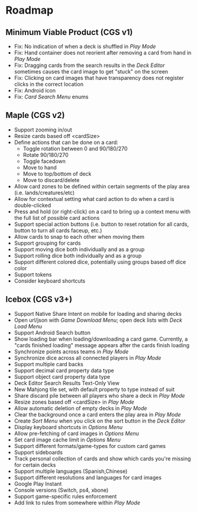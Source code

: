 # Roadmap

## Minimum Viable Product (CGS v1)
- Fix: No indication of when a deck is shuffled in *Play Mode*
- Fix: Hand container does not reorient after removing a card from hand in *Play Mode*
- Fix: Dragging cards from the search results in the *Deck Editor* sometimes causes the card image to get "stuck" on the screen
- Fix: Clicking on card images that have transparency does not register clicks in the correct location
- Fix: Android icon
- Fix: *Card Search Menu* enums

## Maple (CGS v2)
- Support zooming in/out
- Resize cards based off \<cardSize\>
- Define actions that can be done on a card:
  - Toggle rotation between 0 and 90/180/270
  - Rotate 90/180/270
  - Toggle facedown
  - Move to hand
  - Move to top/bottom of deck
  - Move to discard/delete
- Allow card zones to be defined within certain segments of the play area (i.e. lands/creatures/etc)
- Allow for contextual setting what card action to do when a card is double-clicked
- Press and hold (or right-click) on a card to bring up a context menu with the full list of possible card actions
- Support special action buttons (i.e. button to reset rotation for all cards, button to turn all cards faceup, etc.)
- Allow cards to snap to each other when moving them
- Support grouping for cards
- Support moving dice both individually and as a group
- Support rolling dice both individually and as a group
- Support different colored dice, potentially using groups based off dice color
- Support tokens
- Consider keyboard shortcuts

## Icebox (CGS v3+)
- Support Native Share Intent on mobile for loading and sharing decks
- Open url/json with *Game Download Menu*; open deck lists with *Deck Load Menu*
- Support Android Search button
- Show loading bar when loading/downloading a card game. Currently, a "cards finished loading" message appears after the cards finish loading
- Synchronize points across teams in *Play Mode*
- Synchronize dice across all connected players in *Play Mode*
- Support multiple card backs
- Support decimal card property data type
- Support object card property data type
- Deck Editor Search Results Text-Only View
- New Mahjong tile set, with default property to type instead of suit
- Share discard pile between all players who share a deck in *Play Mode*
- Resize zones based off \<cardSize\> in *Play Mode*
- Allow automatic deletion of empty decks in *Play Mode*
- Clear the background once a card enters the play area in *Play Mode*
- Create *Sort Menu* when you click on the sort button in the *Deck Editor*
- Display keyboard shortcuts in *Options Menu*
- Allow pre-fetching of card images in *Options Menu*
- Set card image cache limit in *Options Menu*
- Support different formats/game-types for custom card games
- Support sideboards
- Track personal collection of cards and show which cards you're missing for certain decks
- Support multiple languages (Spanish,Chinese)
- Support different resolutions and languages for card images
- Google Play Instant
- Console versions (Switch, ps4, xbone)
- Support game-specific rules enforcement
- Add link to rules from somewhere within *Play Mode*

